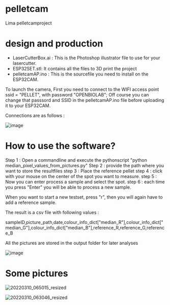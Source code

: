 # pelletcam
Lima pelletcamproject

# design and production

* LaserCutterBox.ai :  This is the Photoshop illustrator file to use for your lasercutter.
* ESP32SET.stl:  It contains all the files to 3D print the project
* pelletcamAP.ino :  This is the sourcefile you need to install on the ESP32CAM.
  

To launch the camera, First you need to connect to the WIFI access point ssid = "PELLET", with password "OPENBIOLAB";
Off course you can change that passsord and SSID in the pelletcamAP.ino file before uploading it to your ESP32CAM.

Connections are as follows :

![image](https://github.com/mdequanter/pelletcam/assets/74420584/6b70f90a-863b-4643-a1b7-81c548564fef)


# How to use the software?

Step 1 :  Open a commandline and execute the pythonscript "python median_pixel_values_from_pictures.py"
Step 2 :  provide the path where you want to store the resultfiles
step 3 :  Place the reference pellet
step 4 :  click with your mouse on the center of the spot you want to measure.
step 5 :  Now you can enter process a sample and select the spot.
step 6 :  each time you press "Enter" you will be able to process a new sample.  

When you want to start a new testset, press "r", then you will again have to add a reference sample. 

The result is a csv file with following values :

sampleID,picture_path,date,colour_info_dict["median_R"],colour_info_dict["median_G"],colour_info_dict["median_B"],reference_R,reference_G,reference_B

All the pictures are stored in the output folder for later analyses


![image](https://github.com/mdequanter/pelletcam/assets/74420584/84da7697-67b3-45b2-b5c7-9df7ed83dc8c)


# Some pictures 

![20220310_065015_resized](https://github.com/mdequanter/pelletcam/assets/74420584/c54f9bf1-6c69-4060-ba23-52b73b9c86d0)


![20220310_063046_resized](https://github.com/mdequanter/pelletcam/assets/74420584/99a4a812-9dcd-4710-8fd7-079ca37f6a90)
